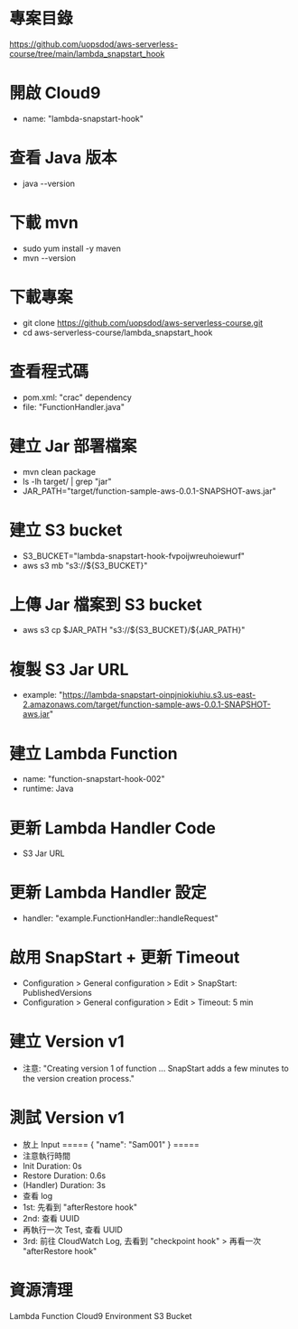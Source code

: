 
# 專案目錄 
https://github.com/uopsdod/aws-serverless-course/tree/main/lambda_snapstart_hook

# 開啟 Cloud9 
 - name: "lambda-snapstart-hook"

# 查看 Java 版本
- java --version

# 下載 mvn 
- sudo yum install -y maven
- mvn --version

# 下載專案
- git clone https://github.com/uopsdod/aws-serverless-course.git
- cd aws-serverless-course/lambda_snapstart_hook

# 查看程式碼 
 - pom.xml: "crac" dependency 
 - file: "FunctionHandler.java"

# 建立 Jar 部署檔案 
- mvn clean package
- ls -lh target/ | grep "jar"
- JAR_PATH="target/function-sample-aws-0.0.1-SNAPSHOT-aws.jar"

# 建立 S3 bucket 
- S3_BUCKET="lambda-snapstart-hook-fvpoijwreuhoiewurf"
- aws s3 mb "s3://${S3_BUCKET}"

# 上傳 Jar 檔案到 S3 bucket 
- aws s3 cp $JAR_PATH "s3://${S3_BUCKET}/${JAR_PATH}" 

# 複製 S3 Jar URL 
- example: "https://lambda-snapstart-oinpjniokiuhiu.s3.us-east-2.amazonaws.com/target/function-sample-aws-0.0.1-SNAPSHOT-aws.jar"

# 建立 Lambda Function 
 - name: "function-snapstart-hook-002"
 - runtime: Java 

# 更新 Lambda Handler Code 
 - S3 Jar URL

# 更新 Lambda Handler 設定 
 - handler: "example.FunctionHandler::handleRequest"

# 啟用 SnapStart + 更新 Timeout 
 - Configuration > General configuration > Edit > SnapStart: PublishedVersions
 - Configuration > General configuration > Edit > Timeout: 5 min 

# 建立 Version v1 
 - 注意: "Creating version 1 of function ... SnapStart adds a few minutes to the version creation process." 

# 測試 Version v1 
 - 放上 Input 
=====
{
    "name": "Sam001"
}
===== 
- 注意執行時間
 - Init Duration: 0s
 - Restore Duration: 0.6s
 - (Handler) Duration: 3s
- 查看 log 
 - 1st: 先看到 "afterRestore hook"
 - 2nd: 查看 UUID
  - 再執行一次 Test, 查看 UUID
 - 3rd: 前往 CloudWatch Log, 去看到 "checkpoint hook" > 再看一次 "afterRestore hook"

# 資源清理 
Lambda Function 
Cloud9 Environment 
S3 Bucket
